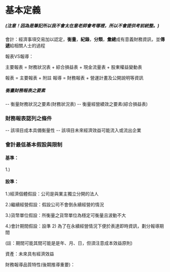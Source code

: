 
# 基本定義
##### (注意！因為是筆記所以我不會太在意老師會考哪裡，所以不會提供考前統整。)

會計：經濟事項交易加以認定，**衡量**，**紀錄**，**分類**，**彙總**成有意義財務資訊，並**傳遞**給相關人士的過程

報表VS報導：

主要報表 = 財務狀況表 + 綜合損益表 + 現金流量表 + 股東權益變動表

報表 = 主要報表 + 附註
報導 = 財務報表 + 營運計畫及公開說明等資訊

##### 衡量財務報表之要素

-- 衡量財務狀況之要素(財務狀況表)
-- 衡量經營績效之要素(綜合損益表)

### 財務報表認列之條件

-- 該項目成本具備衡量性
-- 該項目未來經濟效益可能流入或流出企業

### 會計最低基本假設與限制
#### 基準：
1.)
#### 設準：
1.)經濟個體假設：公司是與業主獨立分開的法人

2.)繼續經營假設：假設公司不會倒永續經營的情況

3.)貨幣單位假設：所衡量之貨幣單位為穩定可衡量且波動不大

4.)會計期間假設：設準 2) 為了在永續經營情況下便於表達即時資訊，劃分報導期間

(註：期間可能其間可能是是年、月、日，但須注意成本效益原則)

資產：未來具有經濟效益

財務報導品質特性(後期推導重要)：

